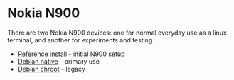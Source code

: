 # Nokia N900

There are two Nokia N900 devices: one for normal everyday use as a linux terminal, and another for experiments and testing. 

* [Reference install](reference-install/) - initial N900 setup
* [Debian native](debian-native/) - primary use
* [Debian chroot](debian-chroot/) - legacy
